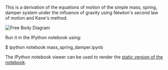 This is a derivation of the equations of motion of the simple mass, spring,
damper system under the influence of gravity using Newton's second law of
motion and Kane's method.

![Free Body Diagram](mass_spring_damper.svg)

Run it in the IPython notebook using:

$ ipython notebook mass_spring_damper.ipynb

The IPython notebook viewer can be used to render the [static version of the
notebook](http://nbviewer.ipython.org/urls/raw2.github.com/PythonDynamics/pydy_examples/master/mass_spring_damper/mass_spring_damper.ipynb?create=1).
